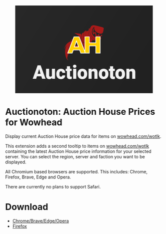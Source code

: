 <p align="center">
  <img src="https://github.com/sandervspl/auctionoton/blob/master/apps/extension/store/promo-440x280.png?raw=true" alt="prime-logo" />
</p>

# Auctionoton: Auction House Prices for Wowhead

Display current Auction House price data for items on [wowhead.com/wotlk](https://wowhead.com/wotlk).

This extension adds a second tooltip to items on [wowhead.com/wotlk](https://wowhead.com/wotlk) containing the latest Auction House price information for your selected server. You can select the region, server and faction you want to be displayed.

All Chromium based browsers are supported. This includes: Chrome, Firefox, Brave, Edge and Opera.

There are currently no plans to support Safari.

# Download

- [Chrome/Brave/Edge/Opera](https://chrome.google.com/webstore/detail/auctionoton-auction-house/ffflgkmjodhdladikaglbeofemhbojio?hl=en&authuser=0)
- [Firefox](https://addons.mozilla.org/en-US/firefox/addon/auctionoton/)
